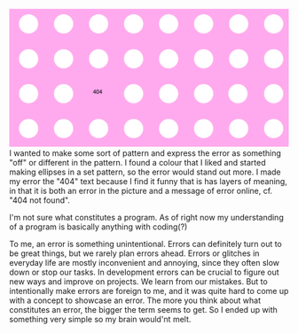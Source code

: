 ![ScreenShot](https://github.com/EmmaOttilie/Exercises/blob/master/miniex2/Screen%20Shot%202017-02-15%20at%2015.37.49.png)
I wanted to make some sort of pattern and express the error as something "off" or different in the pattern. I found a colour that I liked and started making ellipses in a set pattern, so the error would stand out more. I made my error the "404" text because I find it funny that is has layers of meaning, in that it is both an error in the picture and a message of error online, cf. "404 not found". 

I'm not sure what constitutes a program. As of right now my understanding of a program is basically anything with coding(?)

To me, an error is something unintentional. Errors can definitely turn out to be great things, but we rarely plan errors ahead. Errors or glitches in everyday life are mostly inconvenient and annoying, since they often slow down or stop our tasks. In development errors can be crucial to figure out new ways and improve on projects. We learn from our mistakes. But to intentionally make errors are foreign to me, and it was quite hard to come up with a concept to showcase an error. The more you think about what constitutes an error, the bigger the term seems to get. So I ended up with something very simple so my brain would'nt melt.
